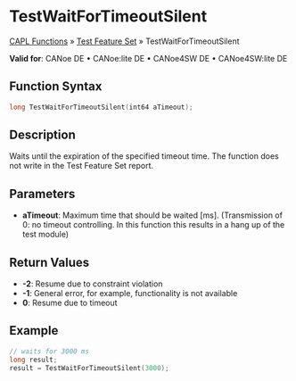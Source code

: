 # TestWaitForTimeoutSilent

[CAPL Functions](../../CAPLfunctions.md) » [Test Feature Set](../CAPLfunctionsTFSOverview.md) » TestWaitForTimeoutSilent

**Valid for**: CANoe DE • CANoe:lite DE • CANoe4SW DE • CANoe4SW:lite DE

## Function Syntax

```c
long TestWaitForTimeoutSilent(int64 aTimeout);
```

## Description

Waits until the expiration of the specified timeout time. The function does not write in the Test Feature Set report.

## Parameters

- **aTimeout**: Maximum time that should be waited [ms]. (Transmission of 0: no timeout controlling. In this function this results in a hang up of the test module)

## Return Values

- **-2**: Resume due to constraint violation
- **-1**: General error, for example, functionality is not available
- **0**: Resume due to timeout

## Example

```c
// waits for 3000 ms
long result;
result = TestWaitForTimeoutSilent(3000);
```
